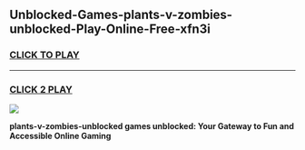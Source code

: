 
## Unblocked-Games-plants-v-zombies-unblocked-Play-Online-Free-xfn3i
<h3>
<a href="https://premium76.site?title=plants-v-zombies-unblocked&ref=26A">CLICK TO PLAY</a></h3>
<hr>

<h3>
<a href="https://premium76.site?title=plants-v-zombies-unblocked&ref=26A">CLICK 2 PLAY</a>
  
</h3>

<a href="https://premium76.site?title=plants-v-zombies-unblocked&ref=26A"><img src="https://clearcache.store/games.png"></a>


**plants-v-zombies-unblocked games unblocked: Your Gateway to Fun and Accessible Online Gaming**

